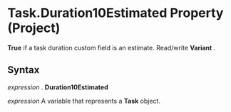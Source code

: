 
# Task.Duration10Estimated Property (Project)

 **True** if a task duration custom field is an estimate. Read/write **Variant** .


## Syntax

 _expression_ . **Duration10Estimated**

 _expression_ A variable that represents a **Task** object.

